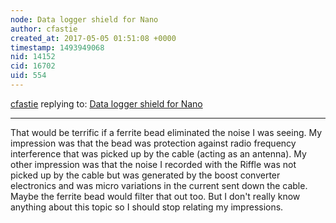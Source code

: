 ```yaml
---
node: Data logger shield for Nano
author: cfastie
created_at: 2017-05-05 01:51:08 +0000
timestamp: 1493949068
nid: 14152
cid: 16702
uid: 554
---
```




[cfastie](../profile/cfastie) replying to: [Data logger shield for Nano](../notes/cfastie/04-30-2017/data-logger-shield-for-nano)

----
That would be terrific if a ferrite bead eliminated the noise I was seeing. My impression was that the bead was protection against radio frequency interference that was picked up by the cable (acting as an antenna). My other impression was that the noise I recorded with the Riffle was not picked up by the cable but was generated by the boost converter electronics and was micro variations in the current sent down the cable. Maybe the ferrite bead would filter that out too. But I don't really know anything about this topic so I should stop relating my impressions.